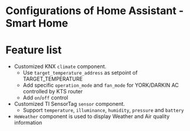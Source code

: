 Configurations of Home Assistant - Smart Home
=======

# Feature list
- Customized KNX `climate` component. 
    * Use `target_temperature_address` as setpoint of TARGET_TEMPERATURE
    * Add specific `operation_mode` and `fan_mode` for YORK/DARKIN AC controlled by KTS router
    * Add `on`/`off` control
- Customized TI SensorTag `sensor` component.
    * Support `temperature`, `illuminance`, `humidity`, `pressure` and `battery`
- `HeWeather` component is used to display Weather and Air quality information